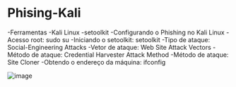 # Phising-Kali
-Ferramentas
-Kali Linux
-setoolkit
-Configurando o Phishing no Kali Linux
-Acesso root: sudo su
-Iniciando o setoolkit: setoolkit
-Tipo de ataque: Social-Engineering Attacks
-Vetor de ataque: Web Site Attack Vectors
-Método de ataque: Credential Harvester Attack Method 
-Método de ataque: Site Cloner
-Obtendo o endereço da máquina: ifconfig


![image](https://github.com/TheDougg/Phising-Kali/assets/105651160/03c15fd2-1976-4057-a89d-e622d180cfb4)
